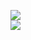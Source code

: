 [![](https://img.shields.io/badge/Made%20With-Github%20Spray-lightgrey.svg?style=for-the-badge&logo=github)](https://github.com/Annihil/github-spray#5329)  
[![](https://i.imgur.com/2DrTn0Z.gif)](https://github.com/Annihil/github-spray)